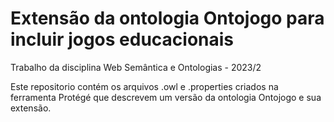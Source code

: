 # Extensão da ontologia Ontojogo para incluir jogos educacionais
Trabalho da disciplina Web Semântica e Ontologias - 2023/2

Este repositorio contém os arquivos .owl e .properties criados na ferramenta Protégé que descrevem um versão da ontologia Ontojogo e sua extensão.
